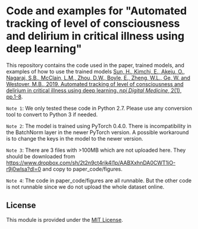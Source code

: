 # Code and examples for "Automated tracking of level of consciousness and delirium in critical illness using deep learning"

This repository contains the code used in the paper, trained models, and examples of how to use the trained models
[Sun, H., Kimchi, E., Akeju, O., Nagaraj, S.B., McClain, L.M., Zhou, D.W., Boyle, E., Zheng, W.L., Ge, W. and Westover, M.B., 2019. Automated tracking of level of consciousness and delirium in critical illness using deep learning. *npj Digital Medicine*, 2(1), pp.1-8](https://www.nature.com/articles/s41746-019-0167-0).

`Note 1`: We only tested these code in Python 2.7. Please use any conversion tool to convert to Python 3 if needed.

`Note 2`: The model is trained using PyTorch 0.4.0. There is incompatibility in the BatchNorm layer in the newer PyTorch version. A possible workaround is to change the keys in the model to the newer version.

`Note 3`: There are 3 files with >100MB which are not uploaded here. They should be downloaded from https://www.dropbox.com/sh/2t2n9ct4rik4l1p/AABXxhnDA0CWT1iO-r9j0wlsa?dl=0 and copy to paper_code/figures.

`Note 4`: The code in paper_code/figures are all runnable. But the other code is not runnable since we do not upload the whole dataset online.

## License

This module is provided under the [MIT License](https://opensource.org/licenses/MIT).

